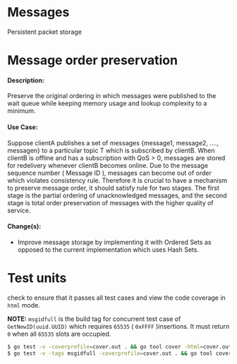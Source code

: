 # Messages
Persistent packet storage

# Message order preservation

#### Description: 
 Preserve the original ordering in which messages were published to the wait queue while keeping memory usage and lookup complexity to a minimum.

#### Use Case:
Suppose clientA publishes a set of messages {message1, message2,  ...., messagen} to a particular topic T which is subscribed by clientB. When clientB is offline and has a subscription with QoS > 0, messages are stored for redelivery whenever clientB becomes online. Due to the message sequence number ( Message ID ), messages can become out of order which violates consistency rule. Therefore it is crucial to have a mechanism to preserve message order, it should satisfy rule for two stages. The first stage is the partial ordering of unacknowledged messages, and the second stage is total order preservation of messages with the higher quality of service.
 
#### Change(s):
- Improve message storage by implementing it with Ordered Sets as opposed to the current implementation which uses Hash Sets.

# Test units
check to ensure that it passes all test cases and view the code coverage in `html` mode.

**NOTE:** `msgidfull` is the build tag for concurrent test case of `GetNewID(uuid.UUID)` which requires `65535` ( `0xFFFF` )insertions. It must return `0` when all `65535` slots are occupied.

```bash
$ go test -v -coverprofile=cover.out . && go tool cover -html=cover.out
$ go test -v -tags msgidfull -coverprofile=cover.out . && go tool cover -html=cover.out
```

